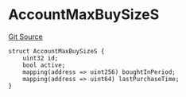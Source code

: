 # AccountMaxBuySizeS
[Git Source](https://github.com/thrackle-io/tron/blob/f0b9409d0746d035136fce54b3907220cf162a23/src/client/token/handler/diamond/RuleStorage.sol)


```solidity
struct AccountMaxBuySizeS {
    uint32 id;
    bool active;
    mapping(address => uint256) boughtInPeriod;
    mapping(address => uint64) lastPurchaseTime;
}
```

